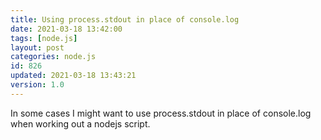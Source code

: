 ```yaml
---
title: Using process.stdout in place of console.log
date: 2021-03-18 13:42:00
tags: [node.js]
layout: post
categories: node.js
id: 826
updated: 2021-03-18 13:43:21
version: 1.0
---
```


In some cases I might want to use process.stdout in place of console.log when working out a nodejs script.

<!-- more -->
